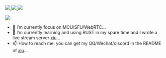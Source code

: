 <p>
   <a href="https://github.com/harlanc">
    <img src="https://badges.frapsoft.com/os/v1/open-source.svg?v=103">
  	</a>
  	<a href="https://github.com/harlanc">
  	  <img src="https://img.shields.io/github/followers/harlanc.svg?lable=GitHub&style=social">
  	</a>
  	<a href="https://github.com/harlanc">
  	  <img src="https://visitor-badge.laobi.icu/badge?page_id=harlanc.harlanc">
   </a>
</p>
<!--<p>
   <a href="https://github.com/harlanc">
     <img src="https://www.bfcounter.vip/generatepic?userid=064a57f7-2d7b-4056-95a0-43347d66ec67">
   </a>
</p>-->


<p align="left">
  <a href="#" alt="harlanc's github stats"><img src="https://github-readme-stats.vercel.app/api?username=harlanc&show_icons=true&icon_color=805AD5&text_color=718096&bg_color=ffffff&hide_title=true"/></a>
</p>


- 🔭 I’m currently focus on MCU/SFU/WebRTC...
- 🌱 I’m currently learning and using RUST in my spare time and I wrote a live stream server [xiu](https://github.com/harlanc/xiu)...
- 📫 How to reach me: you can get my QQ/Wechat/discord in the README of [xiu](https://github.com/harlanc/xiu)...



<!--
**harlanc/harlanc** is a ✨ _special_ ✨ repository because its `README.md` (this file) appears on your GitHub profile.

Here are some ideas to get you started:



- 🔭 目前专注在MCU/SFU/WebRTC...
- 🌱 业余时间学习和使用RUST，并且实现了一个流媒体服务器，分享出来共大家一起参考/学习/使用...
- 📫 如何联系我: 我的QQ和微信联系方式在[xiu](https://github.com/harlanc/xiu)的README中...

- 🔭 I’m currently working on ...
- 🌱 I’m currently learning ...
- 👯 I’m looking to collaborate on ...
- 🤔 I’m looking for help with ...
- 💬 Ask me about ...
- 📫 How to reach me: ...
- 😄 Pronouns: ...
- ⚡ Fun fact: ...
-->
